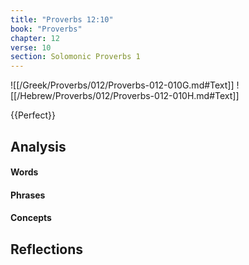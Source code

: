```yaml
---
title: "Proverbs 12:10"
book: "Proverbs"
chapter: 12
verse: 10
section: Solomonic Proverbs 1
---
```

![[/Greek/Proverbs/012/Proverbs-012-010G.md#Text]]
![[/Hebrew/Proverbs/012/Proverbs-012-010H.md#Text]]

{{Perfect}}

## Analysis

#### Words

#### Phrases

#### Concepts

## Reflections
